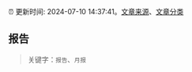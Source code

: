 :alarm_clock: 更新时间: 2024-07-10 14:37:41。[文章来源](/README.md)、[文章分类](/TAGS.md)

## 报告


> 关键字：`报告`、`月报`



